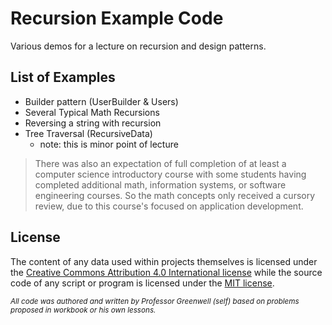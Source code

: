 # Recursion Example Code
Various demos for a lecture on 
recursion and design patterns.

## List of Examples
- Builder pattern (UserBuilder & Users)
- Several Typical Math Recursions
- Reversing a string with recursion
- Tree Traversal (RecursiveData)
  - note: this is minor point of lecture

> There was also an expectation of full completion of at least a computer science introductory course with some students having completed additional math, information systems, or software engineering courses. So the math concepts only received a cursory review, due to this course's focused on application development.

## License

The content of any data used within projects 
themselves is licensed under the 
[Creative Commons Attribution 4.0 International license](https://creativecommons.org/licenses/by/4.0/)
while the source code of any script or program 
is licensed under the [MIT license](LICENSE.md).

<small> 

*All code was authored and written by Professor Greenwell (self) based on 
problems proposed in workbook or his own lessons.*

</small>
